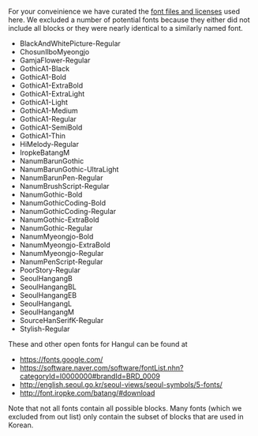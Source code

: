   For your conveinience we have curated the [font files and licenses](https://drive.google.com/file/d/1AgabLzjGX_tDrA0mKvYhJGuGmWYWD8RW/view?usp=sharing) used here. We excluded a number of potential fonts because they either did not include all blocks or they were nearly identical to a similarly named font.

- BlackAndWhitePicture-Regular
- ChosunIlboMyeongjo
- GamjaFlower-Regular
- GothicA1-Black
- GothicA1-Bold
- GothicA1-ExtraBold
- GothicA1-ExtraLight
- GothicA1-Light
- GothicA1-Medium
- GothicA1-Regular
- GothicA1-SemiBold
- GothicA1-Thin
- HiMelody-Regular
- IropkeBatangM
- NanumBarunGothic
- NanumBarunGothic-UltraLight
- NanumBarunPen-Regular
- NanumBrushScript-Regular
- NanumGothic-Bold
- NanumGothicCoding-Bold
- NanumGothicCoding-Regular
- NanumGothic-ExtraBold
- NanumGothic-Regular
- NanumMyeongjo-Bold
- NanumMyeongjo-ExtraBold
- NanumMyeongjo-Regular
- NanumPenScript-Regular
- PoorStory-Regular
- SeoulHangangB
- SeoulHangangBL
- SeoulHangangEB
- SeoulHangangL
- SeoulHangangM
- SourceHanSerifK-Regular
- Stylish-Regular

These and other open fonts for Hangul can be found at
- https://fonts.google.com/
- https://software.naver.com/software/fontList.nhn?categoryId=I0000000#brandId=BRD_0009
- http://english.seoul.go.kr/seoul-views/seoul-symbols/5-fonts/
- http://font.iropke.com/batang/#download

Note that not all fonts contain all possible blocks. Many fonts (which we excluded from out list) only contain the subset of blocks that are used in Korean.
